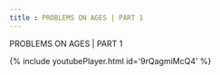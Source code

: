 ```yaml
---
title : PROBLEMS ON AGES | PART 1
---
```


PROBLEMS ON AGES | PART 1



{% include youtubePlayer.html id='9rQagmiMcQ4' %}
